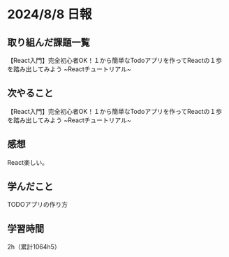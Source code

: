 # 2024/8/8 日報
## 取り組んだ課題一覧
【React入門】完全初心者OK！１から簡単なTodoアプリを作ってReactの１歩を踏み出してみよう ~Reactチュートリアル~

## 次やること
【React入門】完全初心者OK！１から簡単なTodoアプリを作ってReactの１歩を踏み出してみよう ~Reactチュートリアル~


## 感想
React楽しい。

## 学んだこと
TODOアプリの作り方


## 学習時間
2h（累計1064h5）
